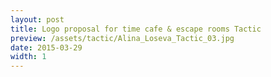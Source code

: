 ```yaml
---
layout: post
title: Logo proposal for time cafe & escape rooms Tactic
preview: /assets/tactic/Alina_Loseva_Tactic_03.jpg
date: 2015-03-29
width: 1
---
```


